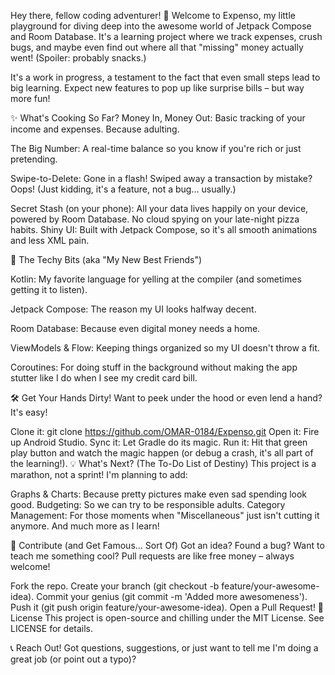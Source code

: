 Hey there, fellow coding adventurer! 👋 Welcome to Expenso, my little playground for diving deep into the awesome world of Jetpack Compose and Room Database. It's a learning project where we track expenses, crush bugs, and maybe even find out where all that "missing" money actually went! (Spoiler: probably snacks.)

It's a work in progress, a testament to the fact that even small steps lead to big learning. Expect new features to pop up like surprise bills – but way more fun!

✨ What's Cooking So Far?
Money In, Money Out: Basic tracking of your income and expenses. Because adulting.


The Big Number: A real-time balance so you know if you're rich or just pretending.


Swipe-to-Delete: Gone in a flash! Swiped away a transaction by mistake? Oops! (Just kidding, it's a feature, not a bug... usually.)


Secret Stash (on your phone): All your data lives happily on your device, powered by Room Database. No cloud spying on your late-night pizza habits.
Shiny UI: Built with Jetpack Compose, so it's all smooth animations and less XML pain.


🚀 The Techy Bits (aka "My New Best Friends")


Kotlin: My favorite language for yelling at the compiler (and sometimes getting it to listen).


Jetpack Compose: The reason my UI looks halfway decent.


Room Database: Because even digital money needs a home.


ViewModels & Flow: Keeping things organized so my UI doesn't throw a fit.


Coroutines: For doing stuff in the background without making the app stutter like I do when I see my credit card bill.



🛠️ Get Your Hands Dirty!
Want to peek under the hood or even lend a hand? It's easy!

Clone it: git clone https://github.com/OMAR-0184/Expenso.git
Open it: Fire up Android Studio.
Sync it: Let Gradle do its magic.
Run it: Hit that green play button and watch the magic happen (or debug a crash, it's all part of the learning!).
💡 What's Next? (The To-Do List of Destiny)
This project is a marathon, not a sprint! I'm planning to add:

Graphs & Charts: Because pretty pictures make even sad spending look good.
Budgeting: So we can try to be responsible adults.
Category Management: For those moments when "Miscellaneous" just isn't cutting it anymore.
And much more as I learn!

🤝 Contribute (and Get Famous... Sort Of)
Got an idea? Found a bug? Want to teach me something cool? Pull requests are like free money – always welcome!

Fork the repo.
Create your branch (git checkout -b feature/your-awesome-idea).
Commit your genius (git commit -m 'Added more awesomeness').
Push it (git push origin feature/your-awesome-idea).
Open a Pull Request!
📄 License
This project is open-source and chilling under the MIT License. See LICENSE for details.

📞 Reach Out!
Got questions, suggestions, or just want to tell me I'm doing a great job (or point out a typo)?

